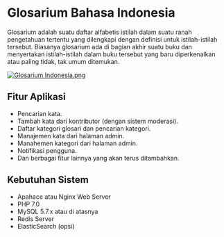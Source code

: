 # Glosarium Bahasa Indonesia

Glosarium adalah suatu daftar alfabetis istilah dalam suatu ranah pengetahuan tertentu yang dilengkapi dengan definisi untuk istilah-istilah tersebut. Biasanya glosarium ada di bagian akhir suatu buku dan menyertakan istilah-istilah dalam buku tersebut yang baru diperkenalkan atau paling tidak, tak umum ditemukan.

[![Glosarium Indonesia.png](https://s28.postimg.org/ov5mtoe1p/Glosarium_Indonesia.png)](https://postimg.org/image/xdf2y0kk9/)

## Fitur Aplikasi
- Pencarian kata.
- Tambah kata dari kontributor (dengan sistem moderasi).
- Daftar kategori glosari dan pencarian kategori.
- Manajemen kata dari halaman admin.
- Manahemen kategori dari halaman admin.
- Notifikasi pengguna.
- Dan berbagai fitur lainnya yang akan terus ditambahkan.

## Kebutuhan Sistem
- Apahace atau Nginx Web Server
- PHP 7.0
- MySQL 5.7.x atau di atasnya
- Redis Server
- ElasticSearch (opsi)